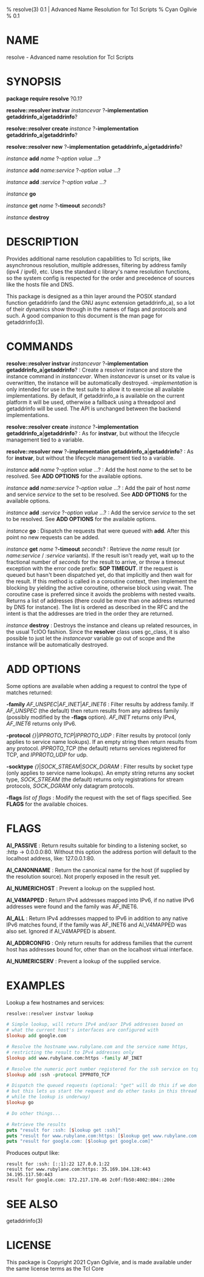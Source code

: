 % resolve(3) 0.1 | Advanced Name Resolution for Tcl Scripts
% Cyan Ogilvie
% 0.1


# NAME

resolve - Advanced name resolution for Tcl Scripts


# SYNOPSIS

**package require resolve** ?0.1?

**resolve::resolver instvar** *instancevar* ?**-implementation** **getaddrinfo_a**|**getaddrinfo**?

**resolve::resolver create** *instance* ?**-implementation** **getaddrinfo_a**|**getaddrinfo**?

**resolve::resolver new** ?**-implementation** **getaddrinfo_a**|**getaddrinfo**?

*instance* **add** *name* ?-*option* *value* ...?

*instance* **add** *name:service* ?*-option* *value* ...?

*instance* **add** *:service* ?-*option* *value* ...?

*instance* **go**

*instance* **get** *name* ?**-timeout** *seconds*?

*instance* **destroy**

# DESCRIPTION

Provides additional name resolution capabilities to Tcl scripts, like asynchronous
resolution, multiple addresses, filtering by address family (ipv4 / ipv6), etc.  Uses the
standard c library's name resolution functions, so the system config is respected for the
order and precedence of sources like the hosts file and DNS.

This package is designed as a thin layer around the POSIX standard function getaddrinfo
(and the GNU async extension getaddrinfo_a), so a lot of their dynamics show through in
the names of flags and protocols and such.  A good companion to this document is the
man page for getaddrinfo(3).


# COMMANDS

**resolve::resolver instvar** *instancevar* ?**-implementation** **getaddrinfo_a**|**getaddrinfo**?
:	Create a resolver instance and store the instance command in *instancevar*.  When
	*instancevar* is unset or its value is overwritten, the instance will be automatically
	destroyed.  *-implementation* is only intended for use in the test suite to allow
	it to exercise all available implementations.  By default, if getaddrinfo_a is available
	on the current platform it will be used, otherwise a fallback using a threadpool and
	getaddrinfo will be used.  The API is unchanged between the backend implementations.


**resolve::resolver create** *instance* ?**-implementation** **getaddrinfo_a**|**getaddrinfo**?
:	As for **instvar**, but without the lifecycle management tied to a variable.

**resolve::resolver new** ?**-implementation** **getaddrinfo_a**|**getaddrinfo**?
:	As for **instvar**, but without the lifecycle management tied to a variable.

*instance* **add** *name* ?-*option* *value* ...?
:	Add the host *name* to the set to be resolved.  See **ADD OPTIONS** for the available options.

*instance* **add** *name:service* ?*-option* *value* ...?
:	Add the pair of host *name* and service *service* to the set to be resolved.  See **ADD OPTIONS**
	for the available options.

*instance* **add** *:service* ?-*option* *value* ...?
:	Add the service *service* to the set to be resolved.  See **ADD OPTIONS** for the available options.

*instance* **go**
:	Dispatch the requests that were queued with **add**.  After this point no new requests can be
	added.

*instance* **get** *name* ?**-timeout** *seconds*?
:	Retrieve the *name* result (or *name:service* / *:service* variants).  If the result isn't
	ready yet, wait up to the fractional number of *seconds* for the result to arrive, or throw
	a timeout exception with the error code prefix: **SOP TIMEOUT**.  If the request is queued but
	hasn't been dispatched yet, do that implicitly and then wait for the result.  If this method
	is called in a coroutine context, then implement the blocking by yielding the active coroutine,
	otherwise block using vwait.  The coroutine case is preferred since it avoids the problems with
	nested vwaits.  Returns a list of addresses (there could be more than one address returned by
	DNS for instance).  The list is ordered as described in the RFC and the intent is that the
	addresses are tried in the order they are returned.

*instance* **destroy**
:	Destroys the instance and cleans up related resources, in the usual TclOO fashion.  Since
	the **resolver** class uses gc_class, it is also possible to just let the *instancevar* variable
	go out of scope and the instance will be automatically destroyed.


# ADD OPTIONS

Some options are available when adding a request to control the type of matches returned:

**-family** *AF_UNSPEC*|*AF_INET*|*AF_INET6*
:	Filter results by address family.  If *AF_UNSPEC* (the default) then return results from any
	address family (possibly modified by the **-flags** option).  *AF_INET* returns only IPv4,
	*AF_INET6* returns only IPv6.

**-protocol** *{}*|*IPPROTO_TCP*|*IPPROTO_UDP*
:	Filter results by protocol (only applies to service name lookups).  If an empty string
	then return results from any protocol.  *IPPROTO_TCP* (the default) returns services registered
	for TCP, and *IPPROTO_UDP* for udp.

**-socktype** *{}*|*SOCK_STREAM*|*SOCK_DGRAM*
:	Filter results by socket type (only applies to service name lookups).  An empty string
	returns any socket type, *SOCK_STREAM* (the default) returns only registrations for
	stream protocols, *SOCK_DGRAM* only datagram protocols.

**-flags** *list of flags*
:	Modify the request with the set of flags specified.  See **FLAGS** for the available choices.


# FLAGS

**AI_PASSIVE**
:	Return results suitable for binding to a listening socket, so :http -> 0.0.0.0:80.  Without
	this option the address portion will default to the localhost address, like: 127.0.0.1:80.

**AI_CANONNAME**
:	Return the canonical name for the host (if supplied by the resolution source).  Not properly
	exposed in the result yet.

**AI_NUMERICHOST**
:	Prevent a lookup on the supplied host.

**AI_V4MAPPED**
:	Return IPv4 addresses mapped into IPv6, if no native IPv6 addresses were found and the family
	was AF_INET6.

**AI_ALL**
:	Return IPv4 addresses mapped to IPv6 in addition to any native IPv6 matches found, if the family
	was AF_INET6 and AI_V4MAPPED was also set.  Ignored if AI_V4MAPPED is absent.

**AI_ADDRCONFIG**
:	Only return results for address families that the current host has addresses bound for, other
	than on the localhost virtual interface.

**AI_NUMERICSERV**
:	Prevent a lookup of the supplied service.


# EXAMPLES

Lookup a few hostnames and services:

~~~tcl
resolve::resolver instvar lookup

# Simple lookup, will return IPv4 and/aor IPv6 addresses based on
# what the current host's interfaces are configured with
$lookup add google.com

# Resolve the hostname www.rubylane.com and the service name https,
# restricting the result to IPv4 addresses only
$lookup add www.rubylane.com:https -family AF_INET

# Resolve the numeric port number registered for the ssh service on tcp
$lookup add :ssh -protocol IPPROTO_TCP

# Dispatch the queued requests (optional: "get" will do this if we don't,
# but this lets us start the request and do other tasks in this thread
# while the lookup is underway)
$lookup go

# Do other things...

# Retrieve the results
puts "result for :ssh: [$lookup get :ssh]"
puts "result for www.rubylane.com:https: [$lookup get www.rubylane.com:https]"
puts "result for google.com: [$lookup get google.com]"
~~~

Produces output like:

~~~
result for :ssh: [::1]:22 127.0.0.1:22
result for www.rubylane.com:https: 35.169.104.128:443 34.195.117.50:443
result for google.com: 172.217.170.46 2c0f:fb50:4002:804::200e
~~~

# SEE ALSO

getaddrinfo(3)


# LICENSE

This package is Copyright 2021 Cyan Ogilvie, and is made available under the
same license terms as the Tcl Core

